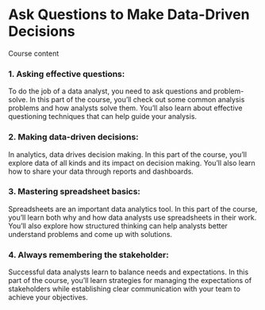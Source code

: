 # Ask Questions to Make Data-Driven Decisions 

Course content

### 1. Asking effective questions: 
To do the job of a data analyst, you need to ask questions and problem-solve. In this part of the course, you’ll check out some common analysis problems and how analysts solve them. You’ll also learn about effective questioning techniques that can help guide your analysis.

### 2. Making data-driven decisions:
 In analytics, data drives decision making. In this part of the course, you’ll explore data of all kinds and its impact on decision making. You’ll also learn how to share your data through reports and dashboards.

### 3. Mastering spreadsheet basics: 
Spreadsheets are an important data analytics tool. In this part of the course, you’ll learn both why and how data analysts use spreadsheets in their work. You’ll also explore how structured thinking can help analysts better understand problems and come up with solutions. 

### 4. Always remembering the stakeholder: 
Successful data analysts learn to balance needs and expectations. In this part of the course, you’ll learn strategies for managing the expectations of stakeholders while establishing clear communication with your team to achieve your objectives.  
